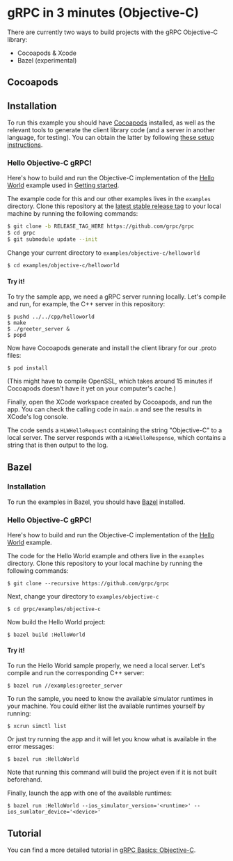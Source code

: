 # gRPC in 3 minutes (Objective-C)

There are currently two ways to build projects with the gRPC Objective-C library:
* Cocoapods & Xcode
* Bazel (experimental)

## Cocoapods

## Installation

To run this example you should have [Cocoapods](https://cocoapods.org/#install) installed, as well
as the relevant tools to generate the client library code (and a server in another language, for
testing). You can obtain the latter by following [these setup instructions](https://github.com/grpc/homebrew-grpc).

### Hello Objective-C gRPC!

Here's how to build and run the Objective-C implementation of the [Hello World](../../protos/helloworld.proto)
example used in [Getting started](https://github.com/grpc/grpc/tree/master/examples).

The example code for this and our other examples lives in the `examples` directory. Clone
this repository at the [latest stable release tag](https://github.com/grpc/grpc/releases) to your local machine by running the following commands:


```sh
$ git clone -b RELEASE_TAG_HERE https://github.com/grpc/grpc
$ cd grpc
$ git submodule update --init
```

Change your current directory to `examples/objective-c/helloworld`

```sh
$ cd examples/objective-c/helloworld
```

#### Try it!
To try the sample app, we need a gRPC server running locally. Let's compile and run, for example,
the C++ server in this repository:

```shell
$ pushd ../../cpp/helloworld
$ make
$ ./greeter_server &
$ popd
```

Now have Cocoapods generate and install the client library for our .proto files:

```shell
$ pod install
```

(This might have to compile OpenSSL, which takes around 15 minutes if Cocoapods doesn't have it yet
on your computer's cache.)

Finally, open the XCode workspace created by Cocoapods, and run the app. You can check the calling
code in `main.m` and see the results in XCode's log console.

The code sends a `HLWHelloRequest` containing the string "Objective-C" to a local server. The server
responds with a `HLWHelloResponse`, which contains a string that is then output to the log.

## Bazel
### Installation
To run the examples in Bazel, you should have [Bazel](https://docs.bazel.build/versions/master/install-os-x.html) installed.

### Hello Objective-C gRPC!
Here's how to build and run the Objective-C implementation of the [Hello World](helloworld) example.

The code for the Hello World example and others live in the `examples` directory. Clone this repository to your local machine by running the following commands:
```shell
$ git clone --recursive https://github.com/grpc/grpc
```

Next, change your directory to `examples/objective-c`
```shell
$ cd grpc/examples/objective-c
```

Now build the Hello World project:
```shell
$ bazel build :HelloWorld
```

#### Try it!
To run the Hello World sample properly, we need a local server. Let's compile and run the corresponding C++ server:
```shell
$ bazel run //examples:greeter_server
```

To run the sample, you need to know the available simulator runtimes in your machine. You could either list the available runtimes yourself by running:
```shell
$ xcrun simctl list
```
Or just try running the app and it will let you know what is available in the error messages:
```shell
$ bazel run :HelloWorld
```
Note that running this command will build the project even if it is not built beforehand.

Finally, launch the app with one of the available runtimes:
```shell
$ bazel run :HelloWorld --ios_simulator_version='<runtime>' --ios_sumlator_device='<device>'
```

## Tutorial

You can find a more detailed tutorial in [gRPC Basics: Objective-C](https://grpc.io/docs/languages/objective-c/basics).
